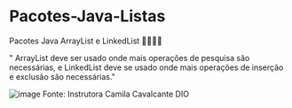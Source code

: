 # Pacotes-Java-Listas

Pacotes Java ArrayList e LinkedList :steam_locomotive::mountain_railway::mountain_railway::mountain_railway:

" ArrayList deve ser usado onde mais operações de pesquisa são necessárias, e 
LinkedList deve se usado onde mais operações de inserção e exclusão são necessárias."



![image](https://user-images.githubusercontent.com/106537496/199353322-cd092378-d47b-4451-89a3-0f4c34e6d92b.png)
                              Fonte: Instrutora Camila Cavalcante DIO
                              
                              
                              
                              
                              
                              
                              






                                  






